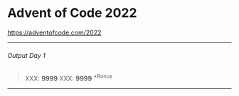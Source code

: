 # Advent of Code 2022
<https://adventofcode.com/2022>
***
###### Output Day 1
>XXX: **9999**
>XXX: **9999** <sup>*Bonus</sup><br>
***
